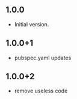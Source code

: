 ## 1.0.0

- Initial version.

## 1.0.0+1

- pubspec.yaml updates

## 1.0.0+2

- remove useless code

